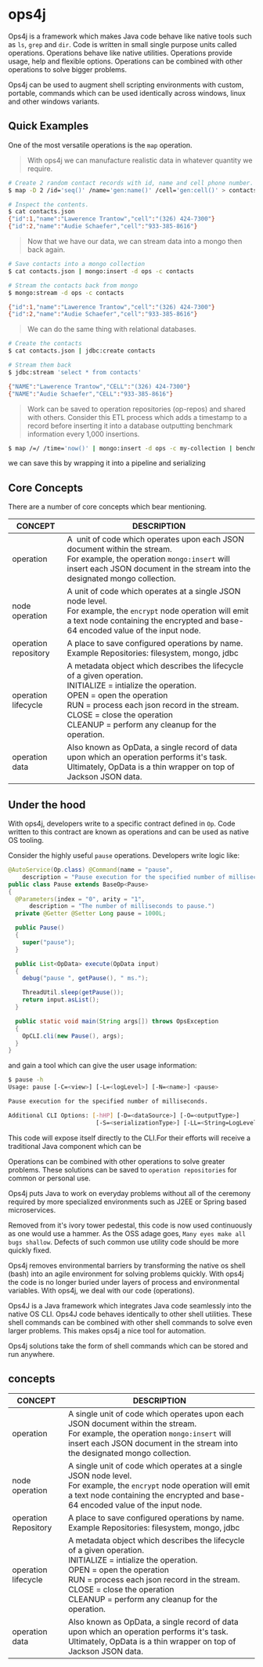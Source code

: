 # ops4j

Ops4j is a framework which makes Java code behave like native tools such as `ls`, `grep` and `dir`.    Code is written in small single purpose units called operations.  Operations behave like native utilities.  Operations provide usage, help and flexible options.  Operations can be combined with other operations to solve bigger problems.



Ops4j can be used to augment shell scripting environments with custom, portable, commands which can be used identically across windows, linux and other windows variants.  

## Quick Examples

One of the most versatile operations is the `map` operation.

>  With ops4j we can manufacture realistic data in whatever quantity we require.

```bash
# Create 2 random contact records with id, name and cell phone number.
$ map -D 2 /id='seq()' /name='gen:name()' /cell='gen:cell()' > contacts.json

# Inspect the contents.
$ cat contacts.json
{"id":1,"name":"Lawerence Trantow","cell":"(326) 424-7300"}
{"id":2,"name":"Audie Schaefer","cell":"933-385-8616"}
```

> Now that we have our data, we can stream data into a mongo then back again.

```bash
# Save contacts into a mongo collection
$ cat contacts.json | mongo:insert -d ops -c contacts

# Stream the contacts back from mongo
$ mongo:stream -d ops -c contacts

{"id":1,"name":"Lawerence Trantow","cell":"(326) 424-7300"}
{"id":2,"name":"Audie Schaefer","cell":"933-385-8616"}
```

> We can do the same thing with relational databases.

```bash
# Create the contacts
$ cat contacts.json | jdbc:create contacts

# Stream them back
$ jdbc:stream 'select * from contacts'

{"NAME":"Lawerence Trantow","CELL":"(326) 424-7300"}
{"NAME":"Audie Schaefer","CELL":"933-385-8616"}
```

> Work can be saved to operation repositories (op-repos) and shared with others.  Consider this ETL process which adds a timestamp to a record before inserting it into a database outputting benchmark information every 1,000 insertions.

```bash
$ map /=/ /time='now()' | mongo:insert -d ops -c my-collection | benchmark 1000
```
we can save this by wrapping it into a pipeline and serializing 
## Core Concepts

There are a number of core concepts which bear mentioning.

| CONCEPT              | DESCRIPTION                                                                                                                                                                                                                                                                     |
| -------------------- | ------------------------------------------------------------------------------------------------------------------------------------------------------------------------------------------------------------------------------------------------------------------------------- |
| operation            | A  unit of code which operates upon each JSON document within the stream.<br>For example, the operation `mongo:insert` will insert each JSON document in the stream into the designated mongo collection.                                                                       |
| node operation       | A unit of code which operates at a single JSON node level.<br>For example, the `encrypt` node operation will emit a text node containing the encrypted and base-64 encoded value of the input node.                                                                             |
| operation repository | A place to save configured operations by name.<br>Example Repositories: filesystem, mongo, jdbc                                                                                                                                                                                 |
| operation lifecycle  | A metadata object which describes the lifecycle of a given operation.<br>INITIALIZE = intialize the operation.<br>OPEN = open the operation<br>RUN = process each json record in the stream.<br>CLOSE = close the operation<br>CLEANUP = perform any cleanup for the operation. |
| operation data       | Also known as OpData, a single record of data upon which an operation performs it's task.  Ultimately, OpData is a thin wrapper on top of Jackson JSON data.                                                                                                                    |

## Under the hood

With ops4j, developers write to a specific contract defined in `Op`.   Code written to this contract are known as operations and can be used as native OS tooling.

Consider the highly useful `pause` operations.  Developers write logic like:

```java
@AutoService(Op.class) @Command(name = "pause",
    description = "Pause execution for the specified number of milliseconds.")
public class Pause extends BaseOp<Pause>
{
  @Parameters(index = "0", arity = "1",
      description = "The number of milliseconds to pause.")
  private @Getter @Setter Long pause = 1000L;

  public Pause()
  {
    super("pause");
  }

  public List<OpData> execute(OpData input)
  {
    debug("pause ", getPause(), " ms.");

    ThreadUtil.sleep(getPause());
    return input.asList();
  }

  public static void main(String args[]) throws OpsException
  {
    OpCLI.cli(new Pause(), args);
  }
}
```

and gain a tool which can give the user usage information:

```bash
$ pause -h
Usage: pause [-C=<view>] [-L=<logLevel>] [-N=<name>] <pause>

Pause execution for the specified number of milliseconds.

Additional CLI Options: [-hHP] [-D=<dataSource>] [-O=<outputType>]
                         [-S=<serializationType>] [-LL=<String=LogLevel>]...

```



This code will expose itself directly to the CLI.For their efforts will receive a traditional Java component which can be

Operations can be combined with other operations to solve greater problems.  These solutions can be saved to `operation repositories` for common or personal use.

Ops4j puts Java to work on everyday problems without all of the ceremony required by more specialized environments such as J2EE or Spring based microservices.

Removed from it's ivory tower pedestal, this code is now used continuously as one would use a hammer.   As the OSS adage goes, `Many eyes make all bugs shallow`.  Defects of such common use utility code should be more quickly fixed.

Ops4j removes environmental barriers by transforming the native os shell (bash) into an agile environment for solving problems quickly.  With ops4j the code is no longer buried under layers of process and environmental variables.  With ops4j, we deal with our code (operations).

Ops4J is a Java framework which integrates Java code seamlessly into the native OS CLI.  Ops4J code behaves identically to other shell utilities.  These shell commands can be combined with other shell commands to solve even larger problems.  This makes ops4j a nice tool for automation.

Ops4j solutions take the form of shell commands which can be stored and run anywhere.

## concepts

| CONCEPT              | DESCRIPTION                                                                                                                                                                                                                                                                          |
| -------------------- | ------------------------------------------------------------------------------------------------------------------------------------------------------------------------------------------------------------------------------------------------------------------------------------ |
| operation            | A single unit of code which operates upon each JSON document within the stream.<br/>For example, the operation `mongo:insert` will insert each JSON document in the stream into the designated mongo collection.                                                                     |
| node operation       | A single unit of code which operates at a single JSON node level.<br/>For example, the `encrypt` node operation will emit a text node containing the encrypted and base-64 encoded value of the input node.                                                                          |
| operation Repository | A place to save configured operations by name.<br/>Example Repositories: filesystem, mongo, jdbc                                                                                                                                                                                     |
| operation lifecycle  | A metadata object which describes the lifecycle of a given operation.<br/>INITIALIZE = intialize the operation.<br/>OPEN = open the operation<br/>RUN = process each json record in the stream.<br/>CLOSE = close the operation<br/>CLEANUP = perform any cleanup for the operation. |
| operation data       | Also known as OpData, a single record of data upon which an operation performs it's task.  Ultimately, OpData is a thin wrapper on top of Jackson JSON data.                                                                                                                         |
